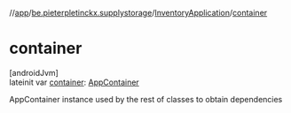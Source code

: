 //[app](../../../index.md)/[be.pieterpletinckx.supplystorage](../index.md)/[InventoryApplication](index.md)/[container](container.md)

# container

[androidJvm]\
lateinit var [container](container.md): [AppContainer](../../be.pieterpletinckx.supplystorage.data/-app-container/index.md)

AppContainer instance used by the rest of classes to obtain dependencies

